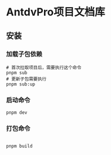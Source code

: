 # AntdvPro项目文档库

## 安装

### 加载子包依赖

```shell
# 首次拉取项目后，需要执行这个命令
pnpm sub
# 更新子包需要执行
pnpm sub:up
```

### 启动命令

```shell
pnpm dev

```

### 打包命令

```shell

pnpm build

```
